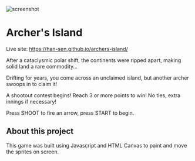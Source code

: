 ![screenshot](https://i.imgur.com/ia0739D.png)

# Archer's Island

Live site: https://han-sen.github.io/archers-island/

After a cataclysmic polar shift, the continents were ripped apart, making solid land a rare commodity…

Drifting for years, you come across an unclaimed island, but another archer swoops in to claim it!

A shootout contest begins! Reach 3 or more points to win! No ties, extra innings if necessary!

Press SHOOT to fire an arrow, press START to begin.

## About this project

This game was built using Javascript and HTML Canvas to paint and move the sprites on screen.
